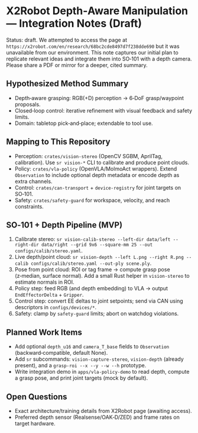# X2Robot Depth‑Aware Manipulation — Integration Notes (Draft)

Status: draft. We attempted to access the page at `https://x2robot.com/en/research/68bc2cde8497d7f238dde690` but it was unavailable from our environment. This note captures our initial plan to replicate relevant ideas and integrate them into SO‑101 with a depth camera. Please share a PDF or mirror for a deeper, cited summary.

## Hypothesized Method Summary
- Depth‑aware grasping: RGB(+D) perception → 6‑DoF grasp/waypoint proposals.
- Closed‑loop control: iterative refinement with visual feedback and safety limits.
- Domain: tabletop pick‑and‑place; extendable to tool use.

## Mapping to This Repository
- Perception: `crates/vision-stereo` (OpenCV SGBM, AprilTag, calibration). Use `sr vision-*` CLI to calibrate and produce point clouds.
- Policy: `crates/vla-policy` (OpenVLA/MolmoAct wrappers). Extend `Observation` to include optional depth metadata or encode depth as extra channels.
- Control: `crates/can-transport` + `device-registry` for joint targets on SO‑101.
- Safety: `crates/safety-guard` for workspace, velocity, and reach constraints.

## SO‑101 + Depth Pipeline (MVP)
1) Calibrate stereo: `sr vision-calib-stereo --left-dir data/left --right-dir data/right --grid 9x6 --square-mm 25 --out configs/calib/stereo.yaml`.
2) Live depth/point cloud: `sr vision-depth --left L.png --right R.png --calib configs/calib/stereo.yaml --out-ply scene.ply`.
3) Pose from point cloud: ROI or tag frame → compute grasp pose (z‑median, surface normal). Add a small Rust helper in `vision-stereo` to estimate normals in ROI.
4) Policy step: feed RGB (and depth embedding) to VLA → output `EndEffectorDelta` + `Gripper`.
5) Control step: convert EE deltas to joint setpoints; send via CAN using descriptors in `configs/devices/*`.
6) Safety: clamp by `safety-guard` limits; abort on watchdog violations.

## Planned Work Items
- Add optional `depth_u16` and `camera_T_base` fields to `Observation` (backward‑compatible, default None).
- Add `sr` subcommands: `vision-capture-stereo`, `vision-depth` (already present), and a `grasp-roi --x --y --w --h` prototype.
- Write integration demo in `apps/vla-policy-demo` to read depth, compute a grasp pose, and print joint targets (mock by default).

## Open Questions
- Exact architecture/training details from X2Robot page (awaiting access).
- Preferred depth sensor (Realsense/OAK‑D/ZED) and frame rates on target hardware.

